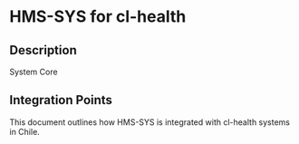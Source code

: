 # HMS-SYS for cl-health

## Description

System Core

## Integration Points

This document outlines how HMS-SYS is integrated with cl-health systems in Chile.
